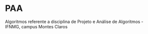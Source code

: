 # PAA
Algoritmos referente a disciplina de Projeto e Análise de Algoritmos - IFNMG, campus Montes Claros
